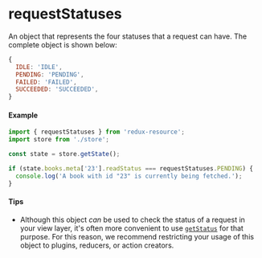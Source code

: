 # requestStatuses

An object that represents the four statuses that a request can have. The
complete object is shown below:

```js
{
  IDLE: 'IDLE',
  PENDING: 'PENDING',
  FAILED: 'FAILED',
  SUCCEEDED: 'SUCCEEDED',
}
```

#### Example

```js
import { requestStatuses } from 'redux-resource';
import store from './store';

const state = store.getState();

if (state.books.meta['23'].readStatus === requestStatuses.PENDING) {
  console.log('A book with id "23" is currently being fetched.');
}
```

#### Tips

- Although this object _can_ be used to check the status of a request in your
  view layer, it's often more convenient to use [`getStatus`](get-status.md)
  for that purpose. For this reason, we recommend restricting your usage of this
  object to plugins, reducers, or action creators.
